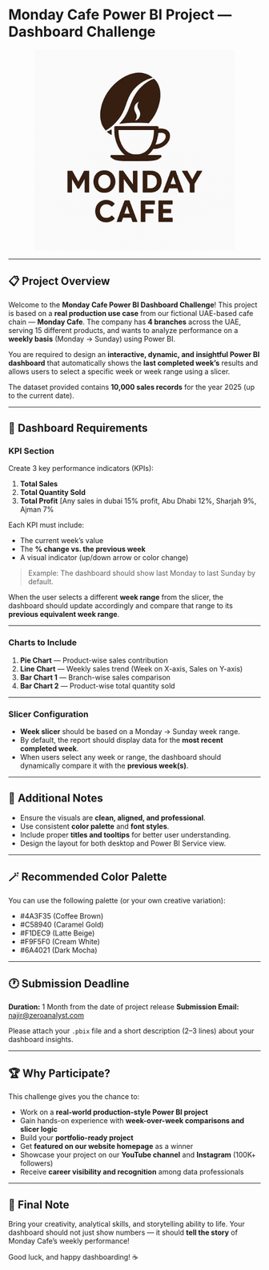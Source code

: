 # Monday Cafe Power BI Project — Dashboard Challenge

<div align="center">
  <img src="https://github.com/najirh/Power-BI---Challenge-Project---Monday-Cafe-Weekly-Sales-Analysis/blob/main/Monday%20Cafe%20Logo.png" alt="Monday Cafe Logo" width="400" height="400">
</div>

---

## 📋 Project Overview

Welcome to the **Monday Cafe Power BI Dashboard Challenge**! This project is based on a **real production use case** from our fictional UAE-based cafe chain — **Monday Cafe**. The company has **4 branches** across the UAE, serving 15 different products, and wants to analyze performance on a **weekly basis** (Monday → Sunday) using Power BI.

You are required to design an **interactive, dynamic, and insightful Power BI dashboard** that automatically shows the **last completed week’s** results and allows users to select a specific week or week range using a slicer.

The dataset provided contains **10,000 sales records** for the year 2025 (up to the current date).

---

## 🎯 Dashboard Requirements

### KPI Section

Create 3 key performance indicators (KPIs):

1. **Total Sales**
2. **Total Quantity Sold**
3. **Total Profit** [Any sales in dubai 15% profit, Abu Dhabi 12%, Sharjah 9%, Ajman 7%

Each KPI must include:

* The current week’s value
* The **% change vs. the previous week**
* A visual indicator (up/down arrow or color change)

> Example: The dashboard should show last Monday to last Sunday by default.

When the user selects a different **week range** from the slicer, the dashboard should update accordingly and compare that range to its **previous equivalent week range**.

---

### Charts to Include

1. **Pie Chart** — Product-wise sales contribution
2. **Line Chart** — Weekly sales trend (Week on X-axis, Sales on Y-axis)
3. **Bar Chart 1** — Branch-wise sales comparison
4. **Bar Chart 2** — Product-wise total quantity sold

---

### Slicer Configuration

* **Week slicer** should be based on a Monday → Sunday week range.
* By default, the report should display data for the **most recent completed week**.
* When users select any week or range, the dashboard should dynamically compare it with the **previous week(s)**.

---

## 🧩 Additional Notes

* Ensure the visuals are **clean, aligned, and professional**.
* Use consistent **color palette** and **font styles**.
* Include proper **titles and tooltips** for better user understanding.
* Design the layout for both desktop and Power BI Service view.

---

## 🪄 Recommended Color Palette

You can use the following palette (or your own creative variation):

* #4A3F35 (Coffee Brown)
* #C58940 (Caramel Gold)
* #F1DEC9 (Latte Beige)
* #F9F5F0 (Cream White)
* #6A4021 (Dark Mocha)

---

## 🕐 Submission Deadline

**Duration:** 1 Month from the date of project release
**Submission Email:** [najir@zeroanalyst.com](mailto:najir@zeroanalyst.com)

Please attach your `.pbix` file and a short description (2–3 lines) about your dashboard insights.

---

## 🏆 Why Participate?

This challenge gives you the chance to:

* Work on a **real-world production-style Power BI project**
* Gain hands-on experience with **week-over-week comparisons and slicer logic**
* Build your **portfolio-ready project**
* Get **featured on our website homepage** as a winner
* Showcase your project on our **YouTube channel** and **Instagram** (100K+ followers)
* Receive **career visibility and recognition** among data professionals

---

## 📢 Final Note

Bring your creativity, analytical skills, and storytelling ability to life. Your dashboard should not just show numbers — it should **tell the story** of Monday Cafe’s weekly performance!

Good luck, and happy dashboarding! ☕
